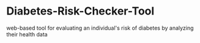 # Diabetes-Risk-Checker-Tool
web-based tool for evaluating an individual's risk of diabetes by analyzing their health data
